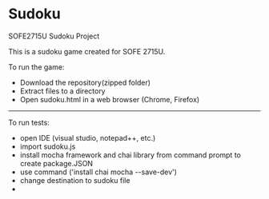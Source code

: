 # Sudoku
SOFE2715U Sudoku Project

This is a sudoku game created for SOFE 2715U.

To run the game:
- Download the repository(zipped folder)
- Extract files to a directory
- Open sudoku.html in a web browser (Chrome, Firefox)

--------------------------------------------------------------------------------------------

To run tests:
- open IDE (visual studio, notepad++, etc.)
- import sudoku.js
- install mocha framework and chai library from command prompt to create package.JSON
- use command ('install chai mocha --save-dev')
- change destination to sudoku file
- 
